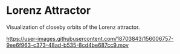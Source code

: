 # Lorenz Attractor
Visualization of closeby orbits of the Lorenz attractor.


https://user-images.githubusercontent.com/18703843/156006757-9ee6f963-c373-48ad-b535-8cd4be687cc9.mov

